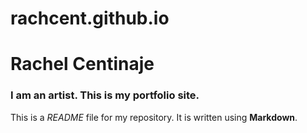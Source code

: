 # rachcent.github.io
# Rachel Centinaje

### I am an artist. This is my portfolio site.

This is a *README* file for my repository. It is written using **Markdown**.
